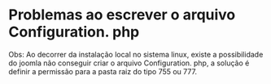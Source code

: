 # Problemas ao escrever o arquivo Configuration. php 
Obs: Ao decorrer da instalação local no sistema linux, 
existe a possibilidade do joomla não conseguir criar o arquivo
Configuration. php, a solução é definir a permissão para a pasta 
raiz do tipo 755 ou 777.


